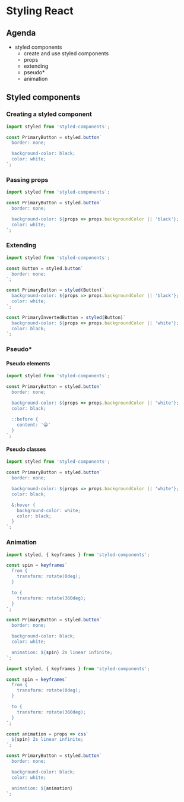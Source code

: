 # Styling React

## Agenda

* styled components
  * create and use styled components
  * props
  * extending
  * pseudo*
  * animation

## Styled components

### Creating a styled component

```js
import styled from 'styled-components';

const PrimaryButton = styled.button`
  border: none;

  background-color: black;
  color: white;
`;
```

### Passing props

```js
import styled from 'styled-components';

const PrimaryButton = styled.button`
  border: none;

  background-color: ${props => props.backgroundColor || 'black'};
  color: white;
`;
```

### Extending

```js
import styled from 'styled-components';

const Button = styled.button`
  border: none;
`;

const PrimaryButton = styled(Button)`
  background-color: ${props => props.backgroundColor || 'black'};
  color: white;
`;

const PrimaryInvertedButton = styled(Button)`
  background-color: ${props => props.backgroundColor || 'white'};
  color: black;
`;
```

### Pseudo*

#### Pseudo elements

```js
import styled from 'styled-components';

const PrimaryButton = styled.button`
  border: none;

  background-color: ${props => props.backgroundColor || 'white'};
  color: black;

  ::before {
    content: '😀'
  }
`;
```

#### Pseudo classes

```js
import styled from 'styled-components';

const PrimaryButton = styled.button`
  border: none;

  background-color: ${props => props.backgroundColor || 'white'};
  color: black;

  &:hover {
    background-color: white;
    color: black;
  }
`;
```

### Animation

```js
import styled, { keyframes } from 'styled-components';

const spin = keyframes`
  from {
    transform: rotate(0deg);
  }

  to {
    transform: rotate(360deg);
  }
`;

const PrimaryButton = styled.button`
  border: none;

  background-color: black;
  color: white;

  animation: ${spin} 2s linear infinite;
`;
```


```js
import styled, { keyframes } from 'styled-components';

const spin = keyframes`
  from {
    transform: rotate(0deg);
  }

  to {
    transform: rotate(360deg);
  }
`;

const animation = props => css`
  ${spin} 2s linear infinite;
`;

const PrimaryButton = styled.button`
  border: none;

  background-color: black;
  color: white;

  animation: ${animation}
`;
```
